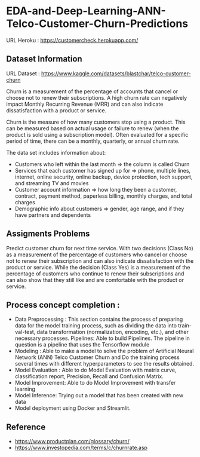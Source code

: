 # EDA-and-Deep-Learning-ANN-Telco-Customer-Churn-Predictions

URL Heroku : https://customercheck.herokuapp.com/

## Dataset Information 
URL Dataset : https://www.kaggle.com/datasets/blastchar/telco-customer-churn

Churn is a measurement of the percentage of accounts that cancel or choose not to renew their subscriptions. A high churn rate can negatively impact Monthly Recurring Revenue (MRR) and can also indicate dissatisfaction with a product or service.

Churn is the measure of how many customers stop using a product. This can be measured based on actual usage or failure to renew (when the product is sold using a subscription model). Often evaluated for a specific period of time, there can be a monthly, quarterly, or annual churn rate.

The data set includes information about:
- Customers who left within the last month => the column is called Churn
- Services that each customer has signed up for => phone, multiple lines, internet, online security, online backup, device protection, tech support, and streaming TV and movies
- Customer account information => how long they been a customer, contract, payment method, paperless billing, monthly charges, and total charges
- Demographic info about customers => gender, age range, and if they have partners and dependents

## Assigments Problems
Predict customer churn for next time service. With two decisions (Class No) as a measurement of the percentage of customers who cancel or choose not to renew their subscription and can also indicate dissatisfaction with the product or service. While the decision (Class Yes) is a measurement of the percentage of customers who continue to renew their subscriptions and can also show that they still like and are comfortable with the product or service.

## Process concept completion :
- Data Preprocessing : This section contains the process of preparing data for the model training process, such as dividing the data into train-val-test, data transformation (normalization, encoding, etc.), and other necessary processes.
Pipelines: Able to build Pipelines. The pipeline in question is a pipeline that uses the Tensorflow module
- Modeling : Able to make a model to solve the problem of Artificial Neural Network (ANN) Telco Customer Churn and Do the training process several times with different hyperparameters to see the results obtained.
- Model Evaluation : Able to do Model Evaluation with matrix curve, classification report, Precision, Recall and Confusion Matrix.
- Model Improvement: Able to do Model Improvement with transfer learning
- Model Inference: Trying out a model that has been created with new data
- Model deployment using Docker and Streamlit.

## Reference
- https://www.productplan.com/glossary/churn/
- https://www.investopedia.com/terms/c/churnrate.asp
